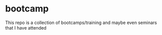 # bootcamp
This repo is a collection of bootcamps/training and maybe even seminars that I have attended
